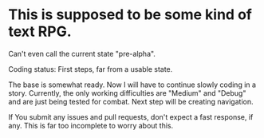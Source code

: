 # This is supposed to be some kind of text RPG.

Can't even call the current state "pre-alpha".

Coding status: First steps, far from a usable state.

The base is somewhat ready. Now I will have to continue slowly coding in a story. Currently, the only working difficulties are "Medium" and "Debug" and are just being tested for combat.
Next step will be creating navigation.

If You submit any issues and pull requests, don't expect a fast response, if any. This is far too incomplete to worry about this.
